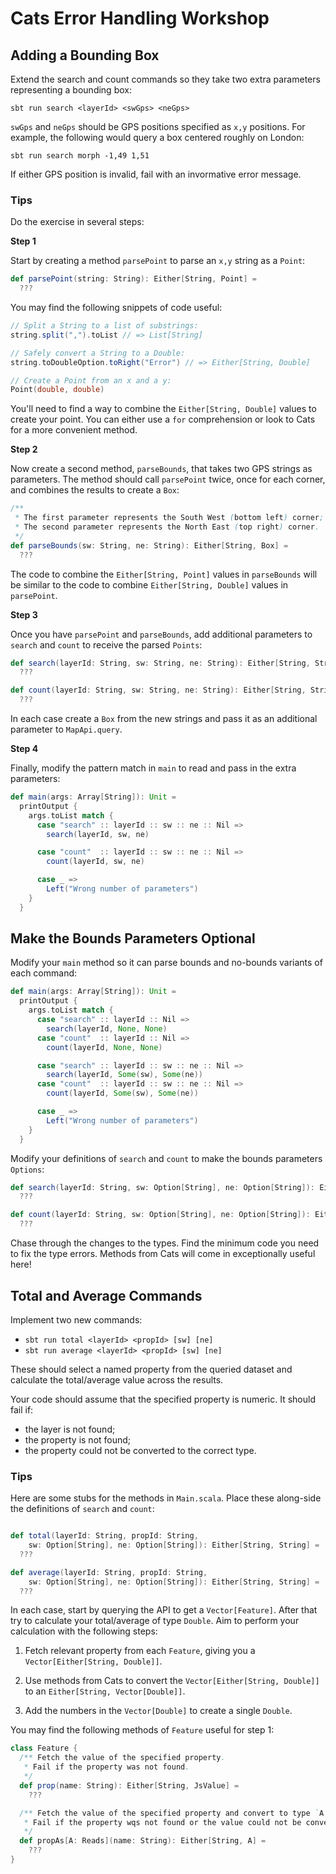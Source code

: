 # Cats Error Handling Workshop

## Adding a Bounding Box

Extend the search and count commands so they take two extra parameters
representing a bounding box:

```
sbt run search <layerId> <swGps> <neGps>
```

`swGps` and `neGps` should be GPS positions specified as `x,y` positions.
For example, the following would query a box centered roughly on London:

```
sbt run search morph -1,49 1,51
```

If either GPS position is invalid, fail with an invormative error message.

### Tips

Do the exercise in several steps:

**Step 1**

Start by creating a method `parsePoint` to parse an `x,y` string as a `Point`:

```scala
def parsePoint(string: String): Either[String, Point] =
  ???
```

You may find the following snippets of code useful:

```scala
// Split a String to a list of substrings:
string.split(",").toList // => List[String]

// Safely convert a String to a Double:
string.toDoubleOption.toRight("Error") // => Either[String, Double]

// Create a Point from an x and a y:
Point(double, double)
```

You'll need to find a way to combine the `Either[String, Double]`
values to create your point. You can either use a `for` comprehension
or look to Cats for a more convenient method.

**Step 2**

Now create a second method, `parseBounds`, that takes two GPS strings
as parameters. The method should call `parsePoint` twice, once for each corner,
and combines the results to create a `Box`:

```scala
/**
 * The first parameter represents the South West (bottom left) corner;
 * The second parameter represents the North East (top right) corner.
 */
def parseBounds(sw: String, ne: String): Either[String, Box] =
  ???
```

The code to combine the `Either[String, Point]` values in `parseBounds`
will be similar to the code to combine `Either[String, Double]` values in `parsePoint`.

**Step 3**

Once you have `parsePoint` and `parseBounds`,
add additional parameters to `search` and `count`
to receive the parsed `Points`:

```scala
def search(layerId: String, sw: String, ne: String): Either[String, String] =
  ???

def count(layerId: String, sw: String, ne: String): Either[String, String] =
  ???
```

In each case create a `Box` from the new strings and pass it as an additional parameter to `MapApi.query`.

**Step 4**

Finally, modify the pattern match in `main`
to read and pass in the extra parameters:

```scala
def main(args: Array[String]): Unit =
  printOutput {
    args.toList match {
      case "search" :: layerId :: sw :: ne :: Nil =>
        search(layerId, sw, ne)

      case "count"  :: layerId :: sw :: ne :: Nil =>
        count(layerId, sw, ne)

      case _ =>
        Left("Wrong number of parameters")
    }
  }
```

## Make the Bounds Parameters Optional

Modify your `main` method so it can parse bounds and no-bounds
variants of each command:

```scala
def main(args: Array[String]): Unit =
  printOutput {
    args.toList match {
      case "search" :: layerId :: Nil =>
        search(layerId, None, None)
      case "count"  :: layerId :: Nil =>
        count(layerId, None, None)

      case "search" :: layerId :: sw :: ne :: Nil =>
        search(layerId, Some(sw), Some(ne))
      case "count"  :: layerId :: sw :: ne :: Nil =>
        count(layerId, Some(sw), Some(ne))

      case _ =>
        Left("Wrong number of parameters")
    }
  }
```

Modify your definitions of `search` and `count` to make the bounds parameters `Options`:

```scala
def search(layerId: String, sw: Option[String], ne: Option[String]): Either[String, String] =
  ???

def count(layerId: String, sw: Option[String], ne: Option[String]): Either[String, String] =
  ???
```

Chase through the changes to the types.
Find the minimum code you need to fix the type errors.
Methods from Cats will come in exceptionally useful here!

## Total and Average Commands

Implement two new commands:

- `sbt run total <layerId> <propId> [sw] [ne]`
- `sbt run average <layerId> <propId> [sw] [ne]`

These should select a named property from the queried dataset
and calculate the total/average value across the results.

Your code should assume that the specified property is numeric.
It should fail if:

- the layer is not found;
- the property is not found;
- the property could not be converted to the correct type.

### Tips

Here are some stubs for the methods in `Main.scala`.
Place these along-side the definitions of `search` and `count`:

```scala

def total(layerId: String, propId: String,
    sw: Option[String], ne: Option[String]): Either[String, String] =
  ???

def average(layerId: String, propId: String,
    sw: Option[String], ne: Option[String]): Either[String, String] =
  ???
```

In each case, start by querying the API to get a `Vector[Feature]`.
After that try to calculate your total/average of type `Double`.
Aim to perform your calculation with the following steps:

1. Fetch relevant property from each `Feature`,
   giving you a `Vector[Either[String, Double]]`.

2. Use methods from Cats to convert the `Vector[Either[String, Double]]`
   to an `Either[String, Vector[Double]]`.

3. Add the numbers in the `Vector[Double]` to create a single `Double`.

You may find the following methods of `Feature` useful for step 1:

```scala
class Feature {
  /** Fetch the value of the specified property.
   * Fail if the property was not found.
   */
  def prop(name: String): Either[String, JsValue] =
    ???

  /** Fetch the value of the specified property and convert to type `A`.
   * Fail if the property wqs not found or the value could not be converted.
   */
  def propAs[A: Reads](name: String): Either[String, A] =
    ???
}
```
